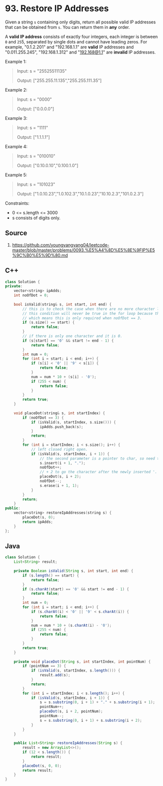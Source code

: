 # 93. Restore IP Addresses

Given a string `s` containing only digits, return all possible valid IP addresses that can be obtained from `s`. You can return them in **any** order.

A **valid IP address** consists of exactly four integers, each integer is between `0` and `25`5, separated by single dots and cannot have leading zeros. For example, "0.1.2.201" and "192.168.1.1" are **valid** IP addresses and "0.011.255.245", "192.168.1.312" and "192.168@1.1" are **invalid** IP addresses. 

Example 1:

> Input: s = "25525511135"
> 
> Output: ["255.255.11.135","255.255.111.35"]

Example 2:

> Input: s = "0000"
> 
> Output: ["0.0.0.0"]

Example 3:

> Input: s = "1111"
> 
> Output: ["1.1.1.1"]

Example 4:

> Input: s = "010010"
> 
> Output: ["0.10.0.10","0.100.1.0"]

Example 5:

> Input: s = "101023"
> 
> Output: ["1.0.10.23","1.0.102.3","10.1.0.23","10.10.2.3","101.0.2.3"]

Constraints:

* 0 <= s.length <= 3000
* s consists of digits only.

## Source
1. https://github.com/youngyangyang04/leetcode-master/blob/master/problems/0093.%E5%A4%8D%E5%8E%9FIP%E5%9C%B0%E5%9D%80.md

## C++
```c++
class Solution {
private:
    vector<string> ipAdds;
    int noOfDot = 0;
    
    bool isValid(string& s, int start, int end) {
        // this is to check the case when there are no more character left after the third dot.
        // this condition will never be true in the for loop because there is the checking of i < s.size().
        // which means this is only required when noOfDot == 3.
        if (s.size() == start) {
            return false;
        }
        // if there is only one character and it is 0.
        if (s[start] == '0' && start != end - 1) {
            return false;
        }
        int num = 0;
        for (int i = start; i < end; i++) {
            if (s[i] < '0' || '9' < s[i]) {
                return false;
            }
            num = num * 10 + (s[i] - '0');
            if (255 < num) {
                return false;
            }
        }
        return true;
    }
    
    void placeDot(string& s, int startIndex) {
        if (noOfDot == 3) {
            if (isValid(s, startIndex, s.size())) {
                ipAdds.push_back(s);
            }
            return;
        }
        for (int i = startIndex; i < s.size(); i++) {
            // left closed right open.
            if (isValid(s, startIndex, i + 1)) {
                // the second parameter is a pointer to char, so need to use double quote instead of single quote.
                s.insert(i + 1, ".");
                noOfDot++;
                // + 2 to go the character after the newly inserted '.'.
                placeDot(s, i + 2);
                noOfDot--;
                s.erase(i + 1, 1);
            }
        }
        return;
    }
public:
    vector<string> restoreIpAddresses(string s) {
        placeDot(s, 0);
        return ipAdds;
    }
};
```

## Java
```Java
class Solution {
    List<String> result;
    
    private Boolean isValid(String s, int start, int end) {
        if (s.length() == start) {
            return false;
        }
        if (s.charAt(start) == '0' && start != end - 1) {
            return false;
        }
        int num = 0;
        for (int i = start; i < end; i++) {
            if (s.charAt(i) < '0' || '9' < s.charAt(i)) {
                return false;
            }
            num = num * 10 + (s.charAt(i) - '0');
            if (255 < num) {
                return false;
            }
        }
        return true;
    }
    
    private void placeDot(String s, int startIndex, int pointNum) {
        if (pointNum == 3) {
            if (isValid(s, startIndex, s.length())) {
                result.add(s);
            }
            return;
        }
        for (int i = startIndex; i < s.length(); i++) {
            if (isValid(s, startIndex, i + 1)) {
                s = s.substring(0, i + 1) + "." + s.substring(i + 1);
                pointNum++;
                placeDot(s, i + 2, pointNum);
                pointNum--;
                s = s.substring(0, i + 1) + s.substring(i + 2);
            }
        }
    }
    
    public List<String> restoreIpAddresses(String s) {
        result = new ArrayList<>();
        if (12 < s.length()) {
            return result;
        }
        placeDot(s, 0, 0);
        return result;
    }
}
```
